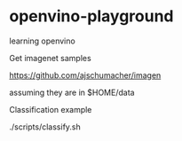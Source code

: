 # openvino-playground
learning openvino

Get imagenet samples

https://github.com/ajschumacher/imagen

assuming they are in $HOME/data

Classification example

./scripts/classify.sh
